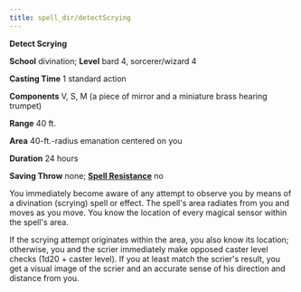 ```yaml
---
title: spell_dir/detectScrying
---
```

 **Detect Scrying**

**School** divination; **Level** bard 4, sorcerer/wizard 4

**Casting Time** 1 standard action

**Components** V, S, M (a piece of mirror and a miniature brass hearing trumpet)

**Range** 40 ft.

**Area** 40-ft.-radius emanation centered on you

**Duration** 24 hours

**Saving Throw** none; **[Spell Resistance](../glossary#_spell-resistance)** no

You immediately become aware of any attempt to observe you by means of a divination (scrying) spell or effect. The spell's area radiates from you and moves as you move. You know the location of every magical sensor within the spell's area.

If the scrying attempt originates within the area, you also know its location; otherwise, you and the scrier immediately make opposed caster level checks (1d20 + caster level). If you at least match the scrier's result, you get a visual image of the scrier and an accurate sense of his direction and distance from you.

